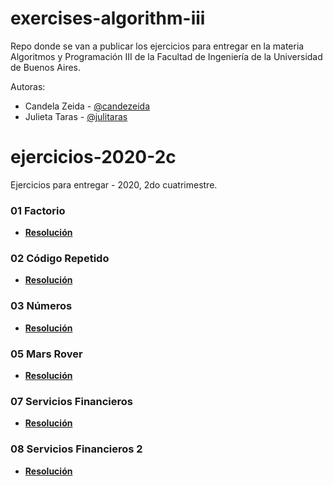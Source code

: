 # exercises-algorithm-iii

Repo donde se van a publicar los ejercicios para entregar en la materia Algoritmos y Programación III de la Facultad de Ingeniería de la Universidad de Buenos Aires.


Autoras: 
- Candela Zeida - [@candezeida](https://github.com/candezeida)
- Julieta Taras - [@julitaras](https://github.com/julitaras)

# ejercicios-2020-2c
Ejercicios para entregar - 2020, 2do cuatrimestre.

### 01 Factorio

- **[Resolución](https://github.com/julitaras/exercises-algorithm-iii/wiki/01---Factorio)**

### 02 Código Repetido

- **[Resolución](https://github.com/julitaras/exercises-algorithm-iii/wiki/02-C%C3%B3digo-repetido)**

### 03 Números

- **[Resolución](https://github.com/julitaras/exercises-algorithm-iii/wiki/03-N%C3%BAmeros)**

### 05 Mars Rover

- **[Resolución](https://github.com/julitaras/exercises-algorithm-iii/wiki/05-Mars-Rover)**

### 07 Servicios Financieros

- **[Resolución](https://github.com/julitaras/exercises-algorithm-iii/wiki/07-Servicios-Financieros)**


### 08 Servicios Financieros 2

- **[Resolución](https://github.com/julitaras/exercises-algorithm-iii/wiki/08-Servicios-Financieros-2)**
